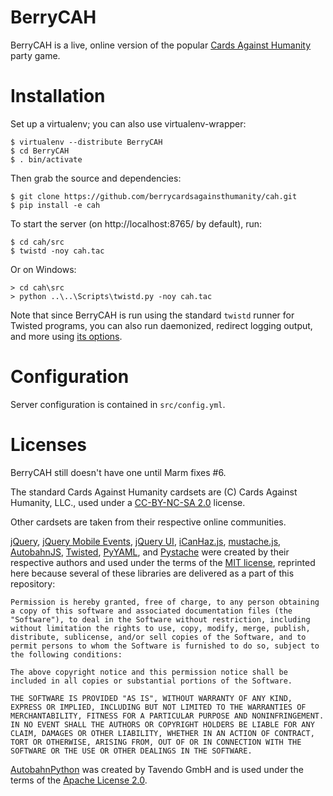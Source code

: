 BerryCAH
=========

BerryCAH is a live, online version of the popular [Cards Against Humanity](http://www.cardsagainsthumanity.com/) party game.

Installation
============

Set up a virtualenv; you can also use virtualenv-wrapper:

    $ virtualenv --distribute BerryCAH
    $ cd BerryCAH
    $ . bin/activate

Then grab the source and dependencies:

    $ git clone https://github.com/berrycardsagainsthumanity/cah.git
    $ pip install -e cah

To start the server (on http://localhost:8765/ by default), run:

    $ cd cah/src
    $ twistd -noy cah.tac

Or on Windows:

    > cd cah\src
    > python ..\..\Scripts\twistd.py -noy cah.tac

Note that since BerryCAH is run using the standard `twistd` runner for Twisted programs, you can also run daemonized, redirect logging output, and more using [its options](http://linux.die.net/man/1/twistd).

Configuration
=============

Server configuration is contained in `src/config.yml`.

Licenses
========
BerryCAH still doesn't have one until Marm fixes #6.

The standard Cards Against Humanity cardsets are (C) Cards Against Humanity, LLC., used under a [CC-BY-NC-SA 2.0](http://creativecommons.org/licenses/by-nc-sa/2.0/) license.

Other cardsets are taken from their respective online communities.

[jQuery](http://jquery.org/), [jQuery Mobile Events](https://github.com/benmajor/jQuery-Mobile-Events), [jQuery UI](http://jqueryui.com/), [iCanHaz.js](http://icanhazjs.com/), [mustache.js](https://github.com/janl/mustache.js), [AutobahnJS](http://autobahn.ws/js), [Twisted](http://twistedmatrix.com/), [PyYAML](http://pyyaml.org/), and [Pystache](http://pypi.python.org/pypi/pystache) were created by their respective authors and used under the terms of the [MIT license](http://opensource.org/licenses/MIT), reprinted here because several of these libraries are delivered as a part of this repository:

    Permission is hereby granted, free of charge, to any person obtaining a copy of this software and associated documentation files (the "Software"), to deal in the Software without restriction, including without limitation the rights to use, copy, modify, merge, publish, distribute, sublicense, and/or sell copies of the Software, and to permit persons to whom the Software is furnished to do so, subject to the following conditions:

    The above copyright notice and this permission notice shall be included in all copies or substantial portions of the Software.

    THE SOFTWARE IS PROVIDED "AS IS", WITHOUT WARRANTY OF ANY KIND, EXPRESS OR IMPLIED, INCLUDING BUT NOT LIMITED TO THE WARRANTIES OF MERCHANTABILITY, FITNESS FOR A PARTICULAR PURPOSE AND NONINFRINGEMENT. IN NO EVENT SHALL THE AUTHORS OR COPYRIGHT HOLDERS BE LIABLE FOR ANY CLAIM, DAMAGES OR OTHER LIABILITY, WHETHER IN AN ACTION OF CONTRACT, TORT OR OTHERWISE, ARISING FROM, OUT OF OR IN CONNECTION WITH THE SOFTWARE OR THE USE OR OTHER DEALINGS IN THE SOFTWARE.

[AutobahnPython](http://autobahn.ws/python) was created by Tavendo GmbH and is used under the terms of the [Apache License 2.0](http://opensource.org/licenses/Apache-2.0).
